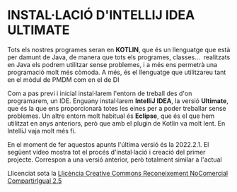 # <a name="main"></a> **INSTAL·LACIÓ D'INTELLIJ IDEA ULTIMATE**

Tots els nostres programes seran en **KOTLIN**, que és un llenguatge que està per damunt de Java, de manera que tots els programes, classes...  realitzats en Java els podrem utilitzar sense problemes, i a més ens permetrà una programació molt més còmoda. A més, és el llenguatge que utilitzareu tant en el mòdul de PMDM com en el de DI

Com a pas previ i inicial instal·larem l'entorn de treball des d'on programarem, un IDE. Enguany instal·larem **IntelliJ IDEA**, la versió **Ultimate**, que és la que ens proporcionarà totes les eines per a poder treballar sense problemes. Un altre entorn molt habitual és **Eclipse**, que és el que hem utilitzat en anys anteriors, però que amb el plugin de Kotlin va molt lent. En IntelliJ vaja molt més fi.

En el moment de fer aquestos apunts l'última versió és la 2022.2.1. El següent vídeo mostra tot el procés d'instal·lació i creació del primer projecte. Correspon a una versió anterior, però totalment similar a l'actual

Llicenciat sota la [Llicència Creative Commons Reconeixement NoComercial CompartirIgual 2.5](http://creativecommons.org/licenses/by-nc-sa/2.5/)



